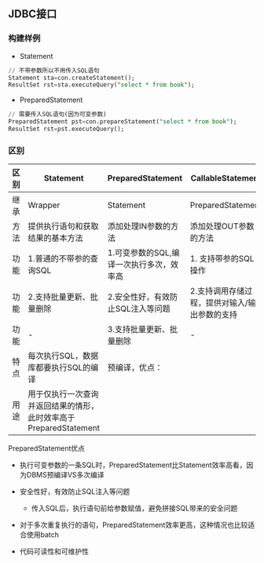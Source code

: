 ## JDBC接口

### 构建样例

* Statement

```sql
// 不带参数所以不用传入SQL语句
Statement sta=con.createStatement();
ResultSet rst=sta.executeQuery("select * from book");
```

* PreparedStatement

```sql
// 需要传入SQL语句(因为可变参数)
PreparedStatement pst=con.prepareStatement("select * from book");
ResultSet rst=pst.executeQuery();
```

### 区别

区别|Statement|PreparedStatement|CallableStatement
---|---|---|---
继承|Wrapper|Statement|PreparedStatement
方法|提供执行语句和获取结果的基本方法|添加处理IN参数的方法|添加处理OUT参数的方法
功能|1.普通的不带参的查询SQL|1.可变参数的SQL,编译一次执行多次，效率高|1. 支持带参的SQL操作
功能|2.支持批量更新、批量删除|2.安全性好，有效防止SQL注入等问题|2.支持调用存储过程，提供对输入/输出参数的支持
功能|-|3.支持批量更新、批量删除|-
特点|每次执行SQL，数据库都要执行SQL的编译|预编译，优点：|
用途|用于仅执行一次查询并返回结果的情形，此时效率高于PreparedStatement||

PreparedStatement优点

* 执行可变参数的一条SQL时，PreparedStatement比Statement效率高看，因为DBMS预编译VS多次编译

* 安全性好，有效防止SQL注入等问题

    * 传入SQL后，执行语句前给参数赋值，避免拼接SQL带来的安全问题

* 对于多次重复执行的语句，PreparedStatement效率更高，这种情况也比较适合使用batch

* 代码可读性和可维护性

